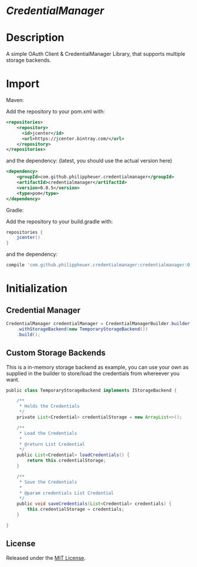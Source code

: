 # *CredentialManager*

# Description

A simple OAuth Client & CredentialManager Library, that supports multiple storage backends.

# Import

Maven:

Add the repository to your pom.xml with:
```xml
<repositories>
    <repository>
      <id>jcenter</id>
      <url>https://jcenter.bintray.com/</url>
    </repository>
</repositories>
```
and the dependency: (latest, you should use the actual version here)

```xml
<dependency>
    <groupId>com.github.philippheuer.credentialmanager</groupId>
    <artifactId>credentialmanager</artifactId>
    <version>0.0.5</version>
    <type>pom</type>
</dependency>
```

Gradle:

Add the repository to your build.gradle with:
```groovy
repositories {
	jcenter()
}
```

and the dependency:
```groovy
compile 'com.github.philippheuer.credentialmanager:credentialmanager:0.0.5'
```

# Initialization

## Credential Manager

```groovy
CredentialManager credentialManager = CredentialManagerBuilder.builder()
    .withStorageBackend(new TemporaryStorageBackend())
    .build();
```

## Custom Storage Backends

This is a in-memory storage backend as example, you can use your own as supplied in the builder to store/load the credentials from whereever you want.

```groovy
public class TemporaryStorageBackend implements IStorageBackend {

    /**
     * Holds the Credentials
     */
    private List<Credential> credentialStorage = new ArrayList<>();

    /**
     * Load the Credentials
     *
     * @return List Credential
     */
    public List<Credential> loadCredentials() {
        return this.credentialStorage;
    }

    /**
     * Save the Credentials
     *
     * @param credentials List Credential
     */
    public void saveCredentials(List<Credential> credentials) {
        this.credentialStorage = credentials;
    }

}
```

## License

Released under the [MIT License](./LICENSE).
